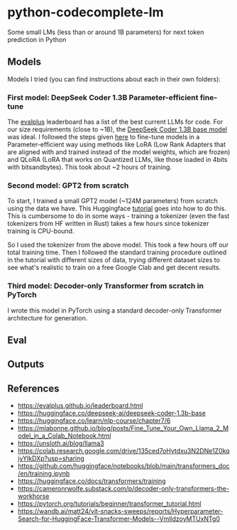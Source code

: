 # python-codecomplete-lm
Some small LMs (less than or around 1B parameters) for next token prediction in Python

## Models
Models I tried (you can find instructions about each in their own folders):

### First model: DeepSeek Coder 1.3B Parameter-efficient fine-tune
The [evalplus](https://evalplus.github.io/leaderboard.html) leaderboard has a list of the best current LLMs for code. For our size requirements (close to ~1B), the [DeepSeek Coder 1.3B base model](https://huggingface.co/deepseek-ai/deepseek-coder-1.3b-base) was ideal. I followed the steps given [here](https://mlabonne.github.io/blog/posts/Fine_Tune_Your_Own_Llama_2_Model_in_a_Colab_Notebook.html) to fine-tune models in a Parameter-efficient way using methods like LoRA (Low Rank Adapters that are aligned with and trained instead of the model weights, which are frozen) and QLoRA (LoRA that works on Quantized LLMs, like those loaded in 4bits with bitsandbytes). This took about ~2 hours of training. 

### Second model: GPT2 from scratch
To start, I trained a small GPT2 model (~124M parameters) from scratch using the data we have. This Huggingface [tutorial](https://huggingface.co/learn/nlp-course/chapter7/6) goes into how to do this. This is cumbersome to do in some ways - training a tokenizer (even the fast tokenizers from HF written in Rust) takes a few hours since tokenizer training is CPU-bound. 

So I used the tokenizer from the above model. This took a few hours off our total training time. Then I followed the standard training procedure outlined in the tutorial with different sizes of data, trying different dataset sizes to see what's realistic to train on a free Google Clab and get decent results.

### Third model: Decoder-only Transformer from scratch in PyTorch
I wrote this model in PyTorch using a standard decoder-only Transformer architecture for generation. 

## Eval

## Outputs

## References
- https://evalplus.github.io/leaderboard.html
- https://huggingface.co/deepseek-ai/deepseek-coder-1.3b-base
- https://huggingface.co/learn/nlp-course/chapter7/6
- https://mlabonne.github.io/blog/posts/Fine_Tune_Your_Own_Llama_2_Model_in_a_Colab_Notebook.html
- https://unsloth.ai/blog/llama3
- https://colab.research.google.com/drive/135ced7oHytdxu3N2DNe1Z0kqjyYIkDXp?usp=sharing
- https://github.com/huggingface/notebooks/blob/main/transformers_doc/en/training.ipynb
- https://huggingface.co/docs/transformers/training
- https://cameronrwolfe.substack.com/p/decoder-only-transformers-the-workhorse
- https://pytorch.org/tutorials/beginner/transformer_tutorial.html 
- https://wandb.ai/matt24/vit-snacks-sweeps/reports/Hyperparameter-Search-for-HuggingFace-Transformer-Models--VmlldzoyMTUxNTg0 
